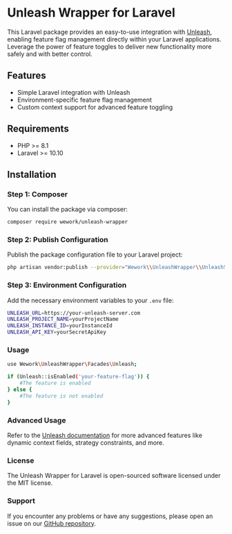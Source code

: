 # Unleash Wrapper for Laravel

This Laravel package provides an easy-to-use integration with [Unleash](https://www.getunleash.io/), enabling feature flag management directly within your Laravel applications. Leverage the power of feature toggles to deliver new functionality more safely and with better control.

## Features

- Simple Laravel integration with Unleash
- Environment-specific feature flag management
- Custom context support for advanced feature toggling

## Requirements

- PHP >= 8.1
- Laravel >= 10.10

## Installation

### Step 1: Composer

You can install the package via composer:

```bash
composer require wework/unleash-wrapper
```

### Step 2: Publish Configuration

Publish the package configuration file to your Laravel project:

```bash
php artisan vendor:publish --provider="Wework\\UnleashWrapper\\UnleashServiceProvider" --tag="config"
```

### Step 3: Environment Configuration

Add the necessary environment variables to your `.env` file:

```bash
UNLEASH_URL=https://your-unleash-server.com
UNLEASH_PROJECT_NAME=yourProjectName
UNLEASH_INSTANCE_ID=yourInstanceId
UNLEASH_API_KEY=yourSecretApiKey
```

### Usage

```bash
use Wework\UnleashWrapper\Facades\Unleash;

if (Unleash::isEnabled('your-feature-flag')) {
    #The feature is enabled
} else {
    #The feature is not enabled
}
```

### Advanced Usage

Refer to the [Unleash documentation](https://github.com/Unleash/unleash-client-php) for more advanced features like dynamic context fields, strategy constraints, and more.

### License
The Unleash Wrapper for Laravel is open-sourced software licensed under the MIT license.

### Support
If you encounter any problems or have any suggestions, please open an issue on our [GitHub repository](https://github.com/wework-jpn/unleash-wrapper).




